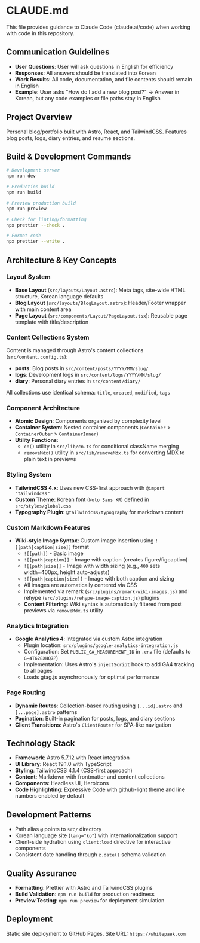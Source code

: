 # CLAUDE.md

This file provides guidance to Claude Code (claude.ai/code) when working with code in this repository.

## Communication Guidelines
- **User Questions**: User will ask questions in English for efficiency
- **Responses**: All answers should be translated into Korean
- **Work Results**: All code, documentation, and file contents should remain in English
- **Example**: User asks "How do I add a new blog post?" → Answer in Korean, but any code examples or file paths stay in English

## Project Overview
Personal blog/portfolio built with Astro, React, and TailwindCSS. Features blog posts, logs, diary entries, and resume sections.

## Build & Development Commands
```bash
# Development server
npm run dev

# Production build
npm run build

# Preview production build
npm run preview

# Check for linting/formatting
npx prettier --check .

# Format code
npx prettier --write .
```

## Architecture & Key Concepts

### Layout System
- **Base Layout** (`src/layouts/Layout.astro`): Meta tags, site-wide HTML structure, Korean language defaults
- **Blog Layout** (`src/layouts/BlogLayout.astro`): Header/Footer wrapper with main content area
- **Page Layout** (`src/components/Layout/PageLayout.tsx`): Reusable page template with title/description

### Content Collections System
Content is managed through Astro's content collections (`src/content.config.ts`):
- **posts**: Blog posts in `src/content/posts/YYYY/MM/slug/`
- **logs**: Development logs in `src/content/logs/YYYY/MM/slug/`
- **diary**: Personal diary entries in `src/content/diary/`

All collections use identical schema: `title`, `created`, `modified`, `tags`

### Component Architecture
- **Atomic Design**: Components organized by complexity level
- **Container System**: Nested container components (`Container` > `ContainerOuter` > `ContainerInner`)
- **Utility Functions**: 
  - `cn()` utility in `src/lib/cn.ts` for conditional className merging
  - `removeMdx()` utility in `src/lib/removeMdx.ts` for converting MDX to plain text in previews

### Styling System
- **TailwindCSS 4.x**: Uses new CSS-first approach with `@import "tailwindcss"`
- **Custom Theme**: Korean font (`Noto Sans KR`) defined in `src/styles/global.css`
- **Typography Plugin**: `@tailwindcss/typography` for markdown content

### Custom Markdown Features
- **Wiki-style Image Syntax**: Custom image insertion using `![[path|caption|size]]` format
  - `![[path]]` - Basic image
  - `![[path|caption]]` - Image with caption (creates figure/figcaption)
  - `![[path|size]]` - Image with width sizing (e.g., `400` sets width=400px, height auto-adjusts)
  - `![[path|caption|size]]` - Image with both caption and sizing
  - All images are automatically centered via CSS
  - Implemented via remark (`src/plugins/remark-wiki-images.js`) and rehype (`src/plugins/rehype-image-caption.js`) plugins
  - **Content Filtering**: Wiki syntax is automatically filtered from post previews via `removeMdx.ts` utility

### Analytics Integration
- **Google Analytics 4**: Integrated via custom Astro integration
  - Plugin location: `src/plugins/google-analytics-integration.js`
  - Configuration: Set `PUBLIC_GA_MEASUREMENT_ID` in `.env` file (defaults to `G-4T628XHQ7P`)
  - Implementation: Uses Astro's `injectScript` hook to add GA4 tracking to all pages
  - Loads gtag.js asynchronously for optimal performance

### Page Routing
- **Dynamic Routes**: Collection-based routing using `[...id].astro` and `[...page].astro` patterns
- **Pagination**: Built-in pagination for posts, logs, and diary sections
- **Client Transitions**: Astro's `ClientRouter` for SPA-like navigation

## Technology Stack
- **Framework**: Astro 5.7.12 with React integration
- **UI Library**: React 19.1.0 with TypeScript
- **Styling**: TailwindCSS 4.1.4 (CSS-first approach)
- **Content**: Markdown with frontmatter and content collections
- **Components**: Headless UI, Heroicons
- **Code Highlighting**: Expressive Code with github-light theme and line numbers enabled by default

## Development Patterns
- Path alias `@` points to `src/` directory
- Korean language site (`lang="ko"`) with internationalization support
- Client-side hydration using `client:load` directive for interactive components
- Consistent date handling through `z.date()` schema validation

## Quality Assurance
- **Formatting**: Prettier with Astro and TailwindCSS plugins
- **Build Validation**: `npm run build` for production readiness
- **Preview Testing**: `npm run preview` for deployment simulation

## Deployment
Static site deployment to GitHub Pages. Site URL: `https://whitepaek.com`